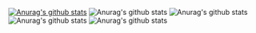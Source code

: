 [![Anurag's github stats](https://github-readme-stats.vercel.app/api?username=AtsushiKitano)](https://github.com/AtsushiKitano/github-readme-stats)
![Anurag's github stats](https://github-readme-stats.vercel.app/api?username=AtsushiKitano&hide=contribs,prs)
![Anurag's github stats](https://github-readme-stats.vercel.app/api?username=AtsushiKitano&count_private=true)
![Anurag's github stats](https://github-readme-stats.vercel.app/api?username=AtsushiKitano&show_icons=true)
![Anurag's github stats](https://github-readme-stats.vercel.app/api?username=AtsushiKitano&show_icons=true&theme=radical)
